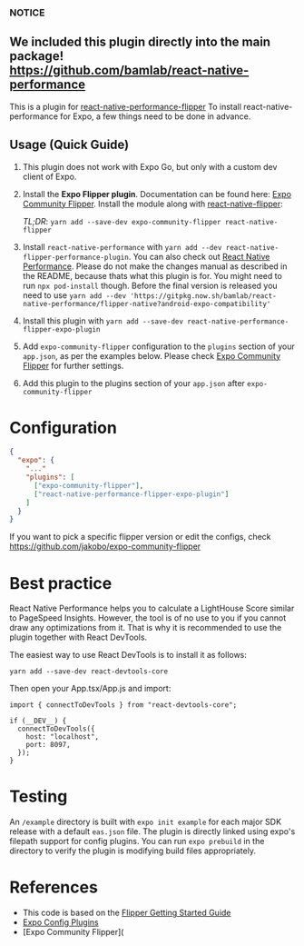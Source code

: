 ### NOTICE
We included this plugin directly into the main package!\
https://github.com/bamlab/react-native-performance
---

This is a plugin for [react-native-performance-flipper](https://github.com/bamlab/react-native-performance)
To install react-native-performance for Expo, a few things need to be done in advance.

## Usage (Quick Guide)

1. This plugin does not work with Expo Go, but only with a custom dev client of Expo.

2. Install the **Expo Flipper plugin**. Documentation can be found here:
   [Expo Community Flipper](https://github.com/jakobo/expo-community-flipper).
   Install the module along with [react-native-flipper](https://www.npmjs.com/package/react-native-flipper):

   _TL;DR_: `yarn add --save-dev expo-community-flipper react-native-flipper`

3. Install `react-native-performance` with `yarn add --dev react-native-flipper-performance-plugin`. You can also check out [React Native Performance](https://github.com/bamlab/react-native-performance). Please do not make the changes manual as described in the README, because thats what this plugin is for. You might need to run `npx pod-install` though. Before the final version is released you need to use `yarn add --dev 'https://gitpkg.now.sh/bamlab/react-native-performance/flipper-native?android-expo-compatibility'`

4. Install this plugin with `yarn add --save-dev react-native-performance-flipper-expo-plugin`

5. Add `expo-community-flipper` configuration to the `plugins` section of your `app.json`, as per the examples below. Please check [Expo Community Flipper](https://github.com/jakobo/expo-community-flipper) for further settings.

6. Add this plugin to the plugins section of your `app.json` after `expo-community-flipper`

# Configuration

```json
{
  "expo": {
    "..."
    "plugins": [
      ["expo-community-flipper"],
      ["react-native-performance-flipper-expo-plugin"]
    ]
  }
}
```

If you want to pick a specific flipper version or edit the configs, check https://github.com/jakobo/expo-community-flipper

# Best practice

React Native Performance helps you to calculate a LightHouse Score similar to PageSpeed Insights. However, the tool is of no use to you if you cannot draw any optimizations from it. That is why it is recommended to use the plugin together with React DevTools.

The easiest way to use React DevTools is to install it as follows:

`yarn add --save-dev react-devtools-core`

Then open your App.tsx/App.js and import:

```tsx
import { connectToDevTools } from "react-devtools-core";

if (__DEV__) {
  connectToDevTools({
    host: "localhost",
    port: 8097,
  });
}
```

# Testing

An `/example` directory is built with `expo init example` for each major SDK release with a default `eas.json` file. The plugin is directly linked using expo's filepath support for config plugins. You can run `expo prebuild` in the directory to verify the plugin is modifying build files appropriately.

# References

- This code is based on the [Flipper Getting Started Guide](https://fbflipper.com/docs/getting-started/react-native/)
- [Expo Config Plugins](https://docs.expo.dev/guides/config-plugins/)
- [Expo Community Flipper](
